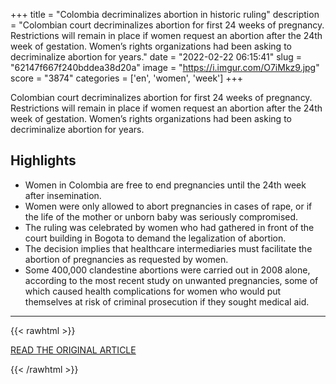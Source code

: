 +++
title = "Colombia decriminalizes abortion in historic ruling"
description = "Colombian court decriminalizes abortion for first 24 weeks of pregnancy. Restrictions will remain in place if women request an abortion after the 24th week of gestation. Women’s rights organizations had been asking to decriminalize abortion for years."
date = "2022-02-22 06:15:41"
slug = "62147f667f240bddea38d20a"
image = "https://i.imgur.com/O7iMkz9.jpg"
score = "3874"
categories = ['en', 'women', 'week']
+++

Colombian court decriminalizes abortion for first 24 weeks of pregnancy. Restrictions will remain in place if women request an abortion after the 24th week of gestation. Women’s rights organizations had been asking to decriminalize abortion for years.

## Highlights

- Women in Colombia are free to end pregnancies until the 24th week after insemination.
- Women were only allowed to abort pregnancies in cases of rape, or if the life of the mother or unborn baby was seriously compromised.
- The ruling was celebrated by women who had gathered in front of the court building in Bogota to demand the legalization of abortion.
- The decision implies that healthcare intermediaries must facilitate the abortion of pregnancies as requested by women.
- Some 400,000 clandestine abortions were carried out in 2008 alone, according to the most recent study on unwanted pregnancies, some of which caused health complications for women who would put themselves at risk of criminal prosecution if they sought medical aid.

---

{{< rawhtml >}}
  <p class="article-category">
    <a target="_blank" href="https://colombiareports.com/colombia-decriminalizes-abortion-in-historic-ruling/">READ THE ORIGINAL ARTICLE</a>
  </p>
{{< /rawhtml >}}
